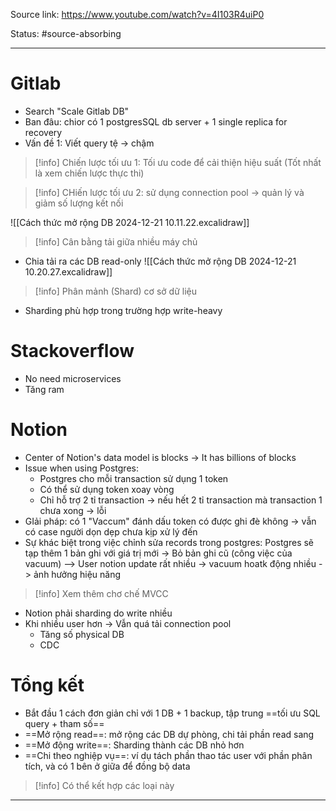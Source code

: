 Source link: https://www.youtube.com/watch?v=4I103R4uiP0

Status: #source-absorbing 

---

# Gitlab
- Search "Scale Gitlab DB"
- Ban đâu: chior có 1 postgresSQL db server + 1 single replica for recovery
- Vấn đề 1: Viết query tệ -> chậm
> [!info] Chiến lược tối ưu 1: Tối ưu code để cải thiện hiệu suất (Tốt nhất là xem chiến lược thực thi)

> [!info] CHiến lược tối ưu 2: sử dụng connection pool -> quản lý và giảm số lượng kết nối

![[Cách thức mở rộng DB 2024-12-21 10.11.22.excalidraw]]

> [!info] Cân bằng tải giữa nhiều máy chủ
- Chia tải ra các DB read-only
![[Cách thức mở rộng DB 2024-12-21 10.20.27.excalidraw]]


> [!info] Phân mảnh (Shard) cơ sở dữ liệu 
- Sharding phù hợp trong trường hợp write-heavy
# Stackoverflow
- No need microservices
- Tăng ram
# Notion
- Center of Notion's data model is blocks -> It has billions of blocks
- Issue when using Postgres:
	- Postgres cho mỗi transaction sử dụng 1 token
	- Có thể sử dụng token xoay vòng
	- Chỉ hỗ trợ 2 tỉ transaction -> nếu hết 2 tỉ transaction mà transaction 1 chưa xong -> lỗi
- GIải pháp: có 1 "Vaccum" đánh dấu token có được ghi đè không -> vẫn có case người dọn dẹp chưa kịp xử lý đến
- Sự khác biệt trong việc chỉnh sửa records trong postgres: Postgres sẽ tạp thêm 1 bản ghi với giá trị mới -> Bỏ bản ghi cũ (công việc  của vacuum) --> User notion update rất nhiều -> vacuum hoatk động nhiều -> ảnh hưởng hiệu năng
> [!info] Xem thêm chơ chế MVCC
- Notion phải sharding do write nhiều
- Khi nhiều user hơn -> Vẫn quá tải connection pool
	- Tăng số physical DB
	- CDC
# Tổng kết
- Bắt đầu 1 cách đơn giản chỉ với 1 DB + 1 backup, tập trung ==tối ưu SQL query + tham số==
- ==Mở rộng read==: mở rộng các DB dự phòng, chi tải phần read sang
- ==Mở động write==: Sharding thành các DB nhỏ hơn
- ==Chi theo nghiệp vụ==: ví dụ tách phần thao tác user với phần phân tích, và có 1 bên ở giữa để đồng bộ data

> [!info] Có thể kết hợp các loại này



---